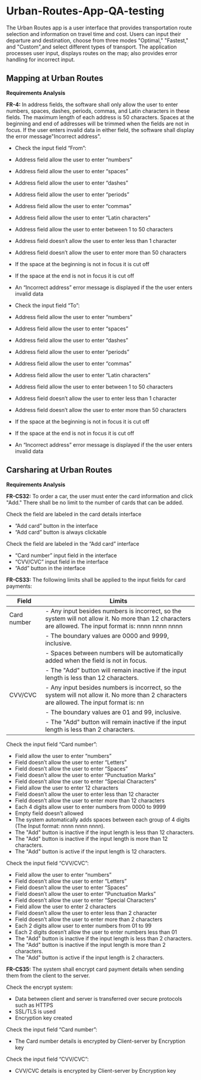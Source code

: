 # <b>Urban-Routes-App-QA-testing</b>

The Urban Routes app is a user interface that provides transportation route selection and information on travel time and cost. Users can input their departure and destination, choose from three modes "Optimal," "Fastest," and "Custom",and select different types of transport. The application processes user input, displays routes on the map; also provides error handling for incorrect input.

## <b>Mapping at Urban Routes</b>

<b>Requirements Analysis</b>

<b>FR-4:</b> In address fields, the software shall only allow the user to enter numbers, spaces, dashes, periods, commas, and Latin characters in these fields. The maximum length of each address is 50 characters. Spaces at the beginning and end of addresses will be trimmed when the fields are not in focus. If the user enters invalid data in either field, the software shall display the error message"Incorrect address".

- Check the input field “From”:
 - Address field allow the user to enter “numbers”
 - Address field allow the user to enter “spaces”
 - Address field allow the user to enter “dashes”
 - Address field allow the user to enter “periods”
 - Address field allow the user to enter “commas”
 - Address field allow the user to enter “Latin characters”
 - Address field allow the user to enter between 1 to 50 characters
 - Address field doesn’t allow the user to enter less than 1 character
 - Address field doesn’t allow the user to enter more than 50 characters
 - If the space at the beginning is not in focus it is cut off
 - If the space at the end is not in focus it is cut off
 - An “Incorrect address” error message is displayed if the the user enters invalid data

- Check the input field “To”:
 - Address field allow the user to enter “numbers”
 - Address field allow the user to enter “spaces”
 - Address field allow the user to enter “dashes”
 - Address field allow the user to enter “periods”
 - Address field allow the user to enter “commas”
 - Address field allow the user to enter “Latin characters”
 - Address field allow the user to enter between 1 to 50 characters
 - Address field doesn’t allow the user to enter less than 1 character
 - Address field doesn’t allow the user to enter more than 50 characters
 - If the space at the beginning is not in focus it is cut off
 - If the space at the end is not in focus it is cut off
 - An “Incorrect address” error message is displayed if the the user enters invalid data

## <b>Carsharing at Urban Routes</b>

<b>Requirements Analysis</b>

<b>FR-CS32:</b> To order a car, the user must enter the card information and click "Add." There shall be no limit to the number of cards that can be added.

Check the field are labeled in the card details interface
 - “Add card” button in the interface
 - “Add card” button is always clickable

Check the field are labeled in the “Add card” interface
 - “Card number” input field in the interface
 - “CVV/CVC” input field in the interface
 - “Add” button in the interface





<b>FR-CS33:</b> The following limits shall be applied to the input fields for card payments: 

| Field       | Limits                                                                                                                                                                       |
|-------------|------------------------------------------------------------------------------------------------------------------------------------------------------------------------------|
| Card number | - Any input besides numbers is incorrect, so the system will not allow it. No more than 12 characters are allowed. The input format is: nnnn nnnn nnnn                       |
|             | - The boundary values are 0000 and 9999, inclusive.                                                                                                                          |
|             | - Spaces between numbers will be automatically added when the field is not in focus.                                                                                         |
|             | - The "Add" button will remain inactive if the input length is less than 12 characters.                                                                                      |
| CVV/CVC     | - Any input besides numbers is incorrect, so the system will not allow it. No more than 2 characters are allowed. The input format is: nn                                    |
|             | - The boundary values are 01 and 99, inclusive.                                                                                                                              |
|             | - The "Add" button will remain inactive if the input length is less than 2 characters.                                                                                       |





Check the input field “Card number”:
 - Field allow the user to enter “numbers”
 - Field doesn’t allow the user to enter “Letters”
 - Field doesn’t allow the user to enter “Spaces”
 - Field doesn’t allow the user to enter “Punctuation Marks”
 - Field doesn’t allow the user to enter “Special Characters”
 - Field allow the user to enter 12 characters
 - Field doesn’t allow the user to enter less than 12 character
 - Field doesn’t allow the user to enter more than 12 characters
 - Each 4 digits allow user to enter numbers from 0000 to 9999
 - Empty field doesn’t allowed
 - The system automatically adds spaces between each group of 4 digits (The Input format: nnnn nnnn nnnn).
 - The "Add" button is inactive if the input length is less than 12 characters.
 - The "Add" button is inactive if the input length is more than 12 characters.
 - The "Add" button is active if the input length is 12 characters.

Check the input field “CVV/CVC”:
 - Field allow the user to enter “numbers”
 - Field doesn’t allow the user to enter “Letters”
 - Field doesn’t allow the user to enter “Spaces”
 - Field doesn’t allow the user to enter “Punctuation Marks”
 - Field doesn’t allow the user to enter “Special Characters”
 - Field allow the user to enter 2 characters
 - Field doesn’t allow the user to enter less than 2 character
 - Field doesn’t allow the user to enter more than 2 characters
 - Each 2 digits allow user to enter numbers from 01 to 99
 - Each 2 digits doesn’t allow the user to enter numbers less than 01
 - The "Add" button is inactive if the input length is less than 2 characters.
 - The "Add" button is inactive if the input length is more than 2 characters.
 - The "Add" button is active if the input length is 2 characters.

<b>FR-CS35:</b> The system shall encrypt card payment details when sending them from the client to the server.

Check the encrypt system:
 - Data between client and server is transferred over secure protocols such as HTTPS
 - SSL/TLS is used
 - Encryption key created

Check the input field “Card number”:
 - The Card number details is encrypted by Client-server by Encryption key

Check the input field “CVV/CVC”:
 - CVV/CVC details is encrypted by Client-server by Encryption key
